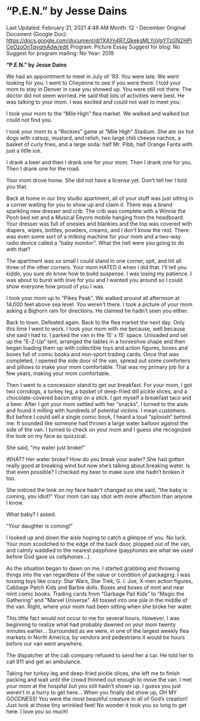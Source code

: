 # “P.E.N.” by Jesse Dains

Last Updated: February 21, 2021 4:48 AM
Month: 12 - December
Original Document (Google Doc): https://docs.google.com/document/d/1XAYn4R7_QkekgMLYoVgYTzGN2HPjCeOzoOnTqvgmAdw/edit
Program: Picture Essay
Suggest for blog: No
Suggest for program mailing: No
Year: 2019

**“P.E.N.” by Jesse Dains**

We had an appointment to meet in July of ‘93. You were late. We went looking for you. I went to Cheyenne to see if you were there. I told your mom to stay in Denver in case you showed up. You were still not there. The doctor did not seem worried. He said that lots of activities were best. He was talking to your mom. I was excited and could not wait to meet you.

I took your mom to the “Mile High” flea market. We walked and walked but could not find you.

I took your mom to a “Rockies” game at “Mile High” Stadium. She ate six hot dogs with catsup, mustard, and relish, two large chili cheese nachos, a basket of curly fries, and a large soda: half Mr. Pibb, half Orange Fanta with just a little ice.

I drank a beer and then I drank one for your mom. Then I drank one for you. Then I drank one for the road.

Your mom drove home. She did not have a license yet. Don’t tell her I told you that.

Back at home in our tiny studio apartment, all of your stuff was just sitting in a corner waiting for you to show up and claim it. There was a brand sparkling new dresser and crib. The crib was complete with a Winnie the Pooh bed set and a Musical Eeyore mobile hanging from the headboard. Your dresser was full of onesies and blankies and the top was covered with diapers, wipes, bottles, powders, creams, and I don’t know the rest. There was even some sort of a milking machine for your mom and a two-way radio device called a “baby monitor”. What the hell were you going to do with that?

The apartment was so small I could stand in one corner, spit, and hit all three of the other corners. Your mom HATED it when I did that. I’ll tell you kiddo, you sure do know how to build suspense. I was losing my patience. I was about to burst with love for you and I wanted you around so I could show everyone how proud of you I was.

I took your mom up to “Pikes Peak”. We walked around all afternoon at 14,000 feet above sea level. You weren’t there. I took a picture of your mom asking a Bighorn ram for directions. He claimed he hadn’t seen you either.

Back to town. Defeated again. Back to the flea market the next day. Only this time I went to work. I took your mom with me because, well because she said I had to. I parked the van in the 15’ x 15’ space. Unloaded and set up the “E-Z-Up” tent, arranged the tables in a horseshoe shape and then began loading them up with collectible toys and action figures, boxes and boxes full of comic books and non-sport trading cards. Once that was completed, I opened the side door of the van, spread out some comforters and pillows to make your mom comfortable. That was my primary job for a few years, making your mom comfortable.

Then I went to a concession stand to get our breakfast. For your mom, I got two corndogs, a turkey leg, a basket of deep-fried dill pickle slices, and a chocolate-covered bacon strip on a stick. I got myself a breakfast taco and a beer. After I got your mom settled with her “snacks”, I turned to the aisle and found it milling with hundreds of potential victims. I mean customers. But before I could sell a single comic book, I heard a loud “sploosh” behind me. It sounded like someone had thrown a large water balloon against the side of the van. I turned to check on your mom and I guess she recognized the look on my face as quizzical.

She said, “my water just broke!”

WHAT? Her water broke? How do you break your water? She had gotten really good at breaking wind but now she’s talking about breaking water. Is that even possible? I checked my beer to make sure she hadn’t broken it too.

She noticed the look on my face hadn’t changed so she said, “the baby is coming, you idiot!” Your mom can say idiot with more affection than anyone I know.

What baby? I asked.

“Your daughter is coming!”

I looked up and down the aisle hoping to catch a glimpse of you. No luck. Your mom scootched to the edge of the back door, plopped out of the van, and calmly waddled to the nearest payphone (payphones are what we used before God gave us cellphones…).

As the situation began to dawn on me, I started grabbing and throwing things into the van regardless of the value or condition of packaging. I was tossing toys like crazy: Star Wars, Star Trek, G. I. Joe, X-men action figures, Cabbage Patch Kids and Barbie dolls. Boxes and boxes of mint and near mint comic books. Trading cards from “Garbage Pail Kids” to “Magic the Gathering” and “Marvel Universe”. All tossed into one pile in the middle of the van. Right, where your mom had been sitting when she broke her water.

This little fact would not occur to me for several hours. However, I was beginning to realize what had probably dawned on your mom twenty minutes earlier… Surrounded as we were, in one of the largest weekly flea markets in North America, by vendors and pedestrians it would be hours before our van went anywhere.

The dispatcher at the cab company refused to send her a car. He told her to call 911 and get an ambulance.

Taking her turkey leg and deep-fried pickle slices, she left me to finish packing and wait until the crowd thinned out enough to move the van. I met your mom at the hospital but you still hadn’t shown up. I guess you just weren’t in a hurry to get here… When you finally did show up, OH MY GOODNESS! You were the most beautiful creature in all of God’s creation! Just look at those tiny wrinkled feet! No wonder it took you so long to get here. I love you so much!